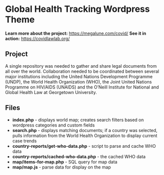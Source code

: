 # Global Health Tracking Wordpress Theme

**Learn more about the project:** https://megalune.com/covid/
**See it in action:** https://covidlawlab.org/

## Project
A single repository was needed to gather and share legal documents from all over the world. Collaboration needed to be coordinated between several major institutions including the United Nations Development Programme (UNDP), the World Health Organization (WHO), the Joint United Nations Programme on HIV/AIDS (UNAIDS) and the O’Neill Institute for National and Global Health Law at Georgetown University.

## Files
- **index.php** - displays world map; creates search filters based on wordpress categories and custom fields
- **search.php** - displays matching documents; if a country was selected, pulls information from the World Health Organization to display current case trends
- **country-reports/get-who-data.php** - script to parse and cache WHO data
- **country-reports/cached-who-data.php** - the cached WHO data
- **map/items-for-map.php** - SQL query for map data
- **map/map.js** - parse data for display on the map